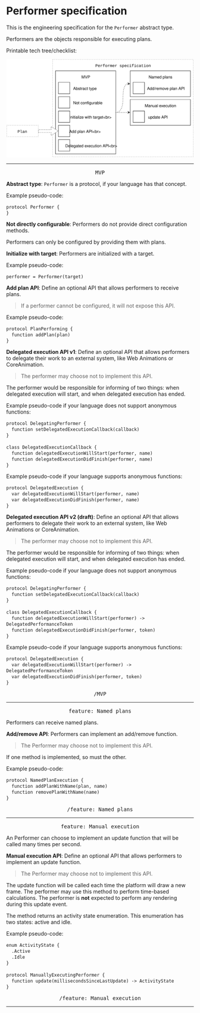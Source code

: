 # Performer specification

This is the engineering specification for the `Performer` abstract type.

Performers are the objects responsible for executing plans.

Printable tech tree/checklist:

![](../../_assets/PerformerTechTree.svg)

---

<p style="text-align:center"><tt>MVP</tt></p>

**Abstract type**: `Performer` is a protocol, if your language has that concept.

Example pseudo-code:

    protocol Performer {
    }

**Not directly configurable**: Performers do not provide direct configuration methods.

Performers can only be configured by providing them with plans.

**Initialize with target**: Performers are initialized with a target.

Example pseudo-code:

    performer = Performer(target)

**Add plan API**: Define an optional API that allows performers to receive plans.

> If a performer cannot be configured, it will not expose this API.

Example pseudo-code:

    protocol PlanPerforming {
      function addPlan(plan)
    }

**Delegated execution API v1**: Define an optional API that allows performers to delegate their work to an external system, like Web Animations or CoreAnimation.

> The performer may choose not to implement this API.

The performer would be responsible for informing of two things: when delegated execution will start, and when delegated execution has ended.

Example pseudo-code if your language does not support anonymous functions:

    protocol DelegatingPerformer {
      function setDelegatedExecutionCallback(callback)
    }
    
    class DelegatedExecutionCallback {
      function delegatedExecutionWillStart(performer, name)
      function delegatedExecutionDidFinish(performer, name)
    }

Example pseudo-code if your language supports anonymous functions:

    protocol DelegatedExecution {
      var delegatedExecutionWillStart(performer, name)
      var delegatedExecutionDidFinish(performer, name)
    }

**Delegated execution API v2 (draft)**: Define an optional API that allows performers to delegate their work to an external system, like Web Animations or CoreAnimation.

> The performer may choose not to implement this API.

The performer would be responsible for informing of two things: when delegated execution will start, and when delegated execution has ended.

Example pseudo-code if your language does not support anonymous functions:

    protocol DelegatingPerformer {
      function setDelegatedExecutionCallback(callback)
    }
    
    class DelegatedExecutionCallback {
      function delegatedExecutionWillStart(performer) -> DelegatedPerformanceToken
      function delegatedExecutionDidFinish(performer, token)
    }

Example pseudo-code if your language supports anonymous functions:

    protocol DelegatedExecution {
      var delegatedExecutionWillStart(performer) -> DelegatedPerformanceToken
      var delegatedExecutionDidFinish(performer, token)
    }

<p style="text-align:center"><tt>/MVP</tt></p>

---

<p style="text-align:center"><tt>feature: Named plans</tt></p>

Performers can receive named plans.

**Add/remove API**: Performers can implement an add/remove function.

>The Performer may choose not to implement this API.

If one method is implemented, so must the other.

Example pseudo-code:

    protocol NamedPlanExecution {
      function addPlanWithName(plan, name)
      function removePlanWithName(name)
    }

<p style="text-align:center"><tt>/feature: Named plans</tt></p>

---

<p style="text-align:center"><tt>feature: Manual execution</tt></p>

An Performer can choose to implement an update function that will be called many times per second.

**Manual execution API**: Define an optional API that allows performers to implement an update function.

> The Performer may choose not to implement this API.

The update function will be called each time the platform will draw a new frame. The performer may use this method to perform time-based calculations. The performer is **not** expected to perform any rendering during this update event.

The method returns an activity state enumeration. This enumeration has two states: active and idle.

Example pseudo-code:

    enum ActivityState {
      .Active
      .Idle
    }
    
    protocol ManuallyExecutingPerformer {
      function update(millisecondsSinceLastUpdate) -> ActivityState
    }

<p style="text-align:center"><tt>/feature: Manual execution</tt></p>

---
